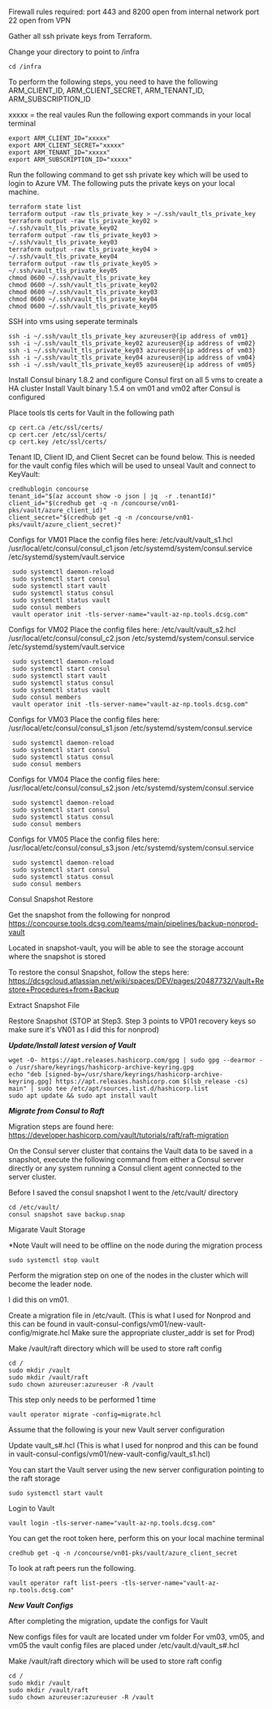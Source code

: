 Firewall rules required:
port 443 and 8200 open from internal network
port 22 open from VPN

Gather all ssh private keys from Terraform.

Change your directory to point to /infra
```
cd /infra
```

To perform the following steps, you need to have the following
ARM_CLIENT_ID, ARM_CLIENT_SECRET, ARM_TENANT_ID, ARM_SUBSCRIPTION_ID

xxxxx = the real vaules
Run the following export commands in your local terminal
```
export ARM_CLIENT_ID="xxxxx"
export ARM_CLIENT_SECRET="xxxxx"
export ARM_TENANT_ID="xxxxx"
export ARM_SUBSCRIPTION_ID="xxxxx"
```

Run the following command to get ssh private key which will be used to login to Azure VM. The following puts the private keys on your local machine.
```
terraform state list
terraform output -raw tls_private_key > ~/.ssh/vault_tls_private_key
terraform output -raw tls_private_key02 > ~/.ssh/vault_tls_private_key02
terraform output -raw tls_private_key03 > ~/.ssh/vault_tls_private_key03
terraform output -raw tls_private_key04 > ~/.ssh/vault_tls_private_key04
terraform output -raw tls_private_key05 > ~/.ssh/vault_tls_private_key05
chmod 0600 ~/.ssh/vault_tls_private_key
chmod 0600 ~/.ssh/vault_tls_private_key02
chmod 0600 ~/.ssh/vault_tls_private_key03
chmod 0600 ~/.ssh/vault_tls_private_key04
chmod 0600 ~/.ssh/vault_tls_private_key05
```

SSH into vms using seperate terminals
```
ssh -i ~/.ssh/vault_tls_private_key azureuser@{ip address of vm01}
ssh -i ~/.ssh/vault_tls_private_key02 azureuser@{ip address of vm02}
ssh -i ~/.ssh/vault_tls_private_key03 azureuser@{ip address of vm03}
ssh -i ~/.ssh/vault_tls_private_key04 azureuser@{ip address of vm04}
ssh -i ~/.ssh/vault_tls_private_key05 azureuser@{ip address of vm05}
```

Install Consul binary 1.8.2 and configure Consul first on all 5 vms to create a HA cluster
Install Vault binary 1.5.4 on vm01 and vm02 after Consul is configured

Place tools tls certs for Vault in the following path 
```
cp cert.ca /etc/ssl/certs/
cp cert.cer /etc/ssl/certs/
cp cert.key /etc/ssl/certs/
```

Tenant ID, Client ID, and Client Secret can be found below. This is needed for the vault config files which will be used to unseal Vault and connect to KeyVault:
```
credhublogin concourse
tenant_id="$(az account show -o json | jq  -r .tenantId)"
client_id="$(credhub get -q -n /concourse/vn01-pks/vault/azure_client_id)"
client_secret="$(credhub get -q -n /concourse/vn01-pks/vault/azure_client_secret)"
```

Configs for VM01
 Place the config files here:
 /etc/vault/vault_s1.hcl
 /usr/local/etc/consul/consul_c1.json
 /etc/systemd/system/consul.service
 /etc/systemd/system/vault.service

```
 sudo systemctl daemon-reload
 sudo systemctl start consul
 sudo systemctl start vault
 sudo systemctl status consul
 sudo systemctl status vault
 sudo consul members
 vault operator init -tls-server-name="vault-az-np.tools.dcsg.com"
```

Configs for VM02
 Place the config files here:
 /etc/vault/vault_s2.hcl
 /usr/local/etc/consul/consul_c2.json
 /etc/systemd/system/consul.service
 /etc/systemd/system/vault.service

```
 sudo systemctl daemon-reload
 sudo systemctl start consul
 sudo systemctl start vault
 sudo systemctl status consul
 sudo systemctl status vault
 sudo consul members
 vault operator init -tls-server-name="vault-az-np.tools.dcsg.com"
```

Configs for VM03
 Place the config files here:
 /usr/local/etc/consul/consul_s1.json
 /etc/systemd/system/consul.service

```
 sudo systemctl daemon-reload
 sudo systemctl start consul
 sudo systemctl status consul
 sudo consul members
```

Configs for VM04
 Place the config files here:
 /usr/local/etc/consul/consul_s2.json
 /etc/systemd/system/consul.service

```
 sudo systemctl daemon-reload
 sudo systemctl start consul
 sudo systemctl status consul
 sudo consul members
```

Configs for VM05
 Place the config files here:
 /usr/local/etc/consul/consul_s3.json
 /etc/systemd/system/consul.service

```
 sudo systemctl daemon-reload
 sudo systemctl start consul
 sudo systemctl status consul
 sudo consul members
```

Consul Snapshot Restore

Get the snapshot from the following for nonprod
https://concourse.tools.dcsg.com/teams/main/pipelines/backup-nonprod-vault

Located in snapshot-vault, you will be able to see the storage account where the snapshot is stored

To restore the consul Snapshot, follow the steps here: https://dcsgcloud.atlassian.net/wiki/spaces/DEV/pages/20487732/Vault+Restore+Procedures+from+Backup

Extract Snapshot File

Restore Snapshot (STOP at Step3. Step 3 points to VP01 recovery keys so make sure it's VN01 as I did this for nonprod)

***Update/Install latest version of Vault***

```
wget -O- https://apt.releases.hashicorp.com/gpg | sudo gpg --dearmor -o /usr/share/keyrings/hashicorp-archive-keyring.gpg
echo "deb [signed-by=/usr/share/keyrings/hashicorp-archive-keyring.gpg] https://apt.releases.hashicorp.com $(lsb_release -cs) main" | sudo tee /etc/apt/sources.list.d/hashicorp.list
sudo apt update && sudo apt install vault
```


***Migrate from Consul to Raft***

Migration steps are found here: https://developer.hashicorp.com/vault/tutorials/raft/raft-migration

On the Consul server cluster that contains the Vault data to be saved in a snapshot, execute the following command from either a Consul server directly or any system running a Consul client agent connected to the server cluster.

Before I saved the consul snapshot I went to the /etc/vault/ directory

```
cd /etc/vault/
consul snapshot save backup.snap
```

Migarate Vault Storage

*Note
Vault will need to be offline on the node during the migration process
```
sudo systemctl stop vault
```

Perform the migration step on one of the nodes in the cluster which will become the leader node.

I did this on vm01.

Create a migration file in /etc/vault. (This is what I used for Nonprod and this can be found in vault-consul-configs/vm01/new-vault-config/migrate.hcl  Make sure the appropriate cluster_addr is set for Prod)

Make /vault/raft directory which will be used to store raft config

```
cd /
sudo mkdir /vault
sudo mkdir /vault/raft
sudo chown azureuser:azureuser -R /vault
```

This step only needs to be performed 1 time

```
vault operator migrate -config=migrate.hcl
```

Assume that the following is your new Vault server configuration

Update vault_s#.hcl (This is what I used for nonprod and this can be found in vault-consul-configs/vm01/new-vault-config/vault_s1.hcl)

You can start the Vault server using the new server configuration pointing to the raft storage
```
sudo systemctl start vault
```
Login to Vault
```
vault login -tls-server-name="vault-az-np.tools.dcsg.com"
```
You can get the root token here, perform this on your local machine terminal
```
credhub get -q -n /concourse/vn01-pks/vault/azure_client_secret
```
To look at raft peers run the following.
```
vault operator raft list-peers -tls-server-name="vault-az-np.tools.dcsg.com"
```

***New Vault Configs***

After completing the migration, update the configs for Vault

New configs files for vault are located under vm folder
For vm03, vm05, and vm05 the vault config files are placed under /etc/vault.d/vault_s#.hcl

Make /vault/raft directory which will be used to store raft config

```
cd /
sudo mkdir /vault
sudo mkdir /vault/raft
sudo chown azureuser:azureuser -R /vault
```

